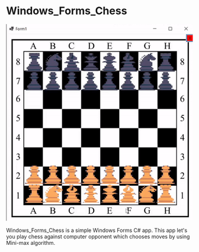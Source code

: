 #     Windows_Forms_Chess

![alt text](res/presentation.gif)

Windows_Forms_Chess is a simple Windows Forms C# app.
This app let's you play chess against computer opponent which 
chooses moves by using Mini-max algorithm. 

